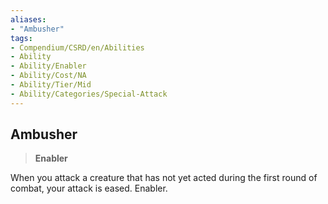 ```yaml
---
aliases:
- "Ambusher"
tags:
- Compendium/CSRD/en/Abilities
- Ability
- Ability/Enabler
- Ability/Cost/NA
- Ability/Tier/Mid
- Ability/Categories/Special-Attack
---
```


  
## Ambusher  
>**Enabler**
  
When you attack a creature that has not yet acted during the first round of combat, your attack is eased. Enabler.